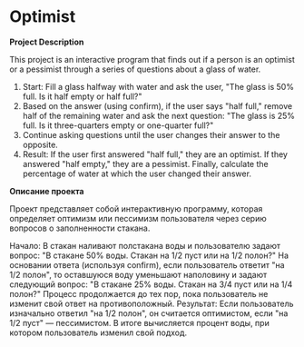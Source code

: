 # Optimist

**Project Description**

This project is an interactive program that finds out if a person is an optimist or a pessimist through a series of questions about a glass of water.

1. Start: Fill a glass halfway with water and ask the user, "The glass is 50% full. Is it half empty or half full?"
2. Based on the answer (using confirm), if the user says "half full," remove half of the remaining water and ask the next question: "The glass is 25% full. Is it three-quarters empty or one-quarter full?"
3. Continue asking questions until the user changes their answer to the opposite.
4. Result: If the user first answered "half full," they are an optimist. If they answered "half empty," they are a pessimist. Finally, calculate the percentage of water at which the user changed their answer.

**Описание проекта**

Проект представляет собой интерактивную программу, которая определяет оптимизм или пессимизм пользователя через серию вопросов о заполненности стакана.

Начало: В стакан наливают полстакана воды и пользователю задают вопрос: "В стакане 50% воды. Стакан на 1/2 пуст или на 1/2 полон?"
На основании ответа (используя confirm), если пользователь ответит "на 1/2 полон", то оставшуюся воду уменьшают наполовину и задают следующий вопрос: "В стакане 25% воды. Стакан на 3/4 пуст или на 1/4 полон?"
Процесс продолжается до тех пор, пока пользователь не изменит свой ответ на противоположный.
Результат: Если пользователь изначально ответил "на 1/2 полон", он считается оптимистом, если "на 1/2 пуст" — пессимистом. В итоге вычисляется процент воды, при котором пользователь изменил свой подход.
